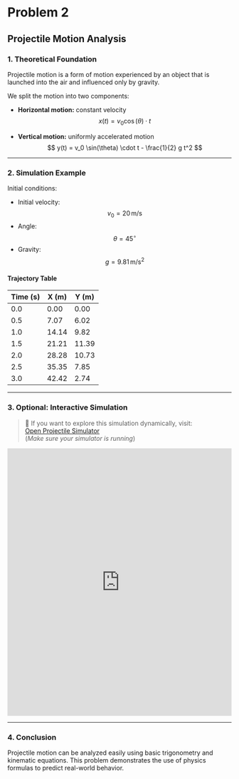 # Problem 2

## Projectile Motion Analysis

### 1. Theoretical Foundation

Projectile motion is a form of motion experienced by an object that is launched into the air and influenced only by gravity.

We split the motion into two components:

- **Horizontal motion:** constant velocity  
  $$ x(t) = v_0 \cos(\theta) \cdot t $$

- **Vertical motion:** uniformly accelerated motion  
  $$ y(t) = v_0 \sin(\theta) \cdot t - \frac{1}{2} g t^2 $$

---

### 2. Simulation Example

Initial conditions:

- Initial velocity: $$ v_0 = 20\, \text{m/s} $$
- Angle: $$ \theta = 45^\circ $$
- Gravity: $$ g = 9.81\, \text{m/s}^2 $$

#### Trajectory Table

| Time (s) | X (m) | Y (m) |
|----------|-------|-------|
| 0.0      | 0.00  | 0.00  |
| 0.5      | 7.07  | 6.02  |
| 1.0      | 14.14 | 9.82  |
| 1.5      | 21.21 | 11.39 |
| 2.0      | 28.28 | 10.73 |
| 2.5      | 35.35 | 7.85  |
| 3.0      | 42.42 | 2.74  |

---

### 3. Optional: Interactive Simulation

> 🔗 If you want to explore this simulation dynamically, visit:  
[Open Projectile Simulator](http://localhost:3000/)  
(*Make sure your simulator is running*)
<iframe src="http://localhost:3000/" width="100%" height="600px" style="border:none;"></iframe>


---

### 4. Conclusion

Projectile motion can be analyzed easily using basic trigonometry and kinematic equations. This problem demonstrates the use of physics formulas to predict real-world behavior.
